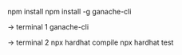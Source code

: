 npm install
npm install -g ganache-cli

-> terminal 1
ganache-cli

-> terminal 2
npx hardhat compile
npx hardhat test
